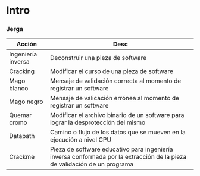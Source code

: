# Intro

### Jerga

| Acción | Desc |
|----|-----|
| Ingeniería inversa | Deconstruir una pieza de software |
| Cracking | Modificar el curso de una pieza de software |
| Mago blanco | Mensaje de validación correcta al momento de registrar un software |
| Mago negro | Mensaje de valicación errónea al momento de registrar un software |
| Quemar cromo | Modificar el archivo binario de un software para lograr la desprotección del mismo| 
| Datapath | Camino o flujo de los datos que se mueven en la ejecución a nivel CPU |
| Crackme | Pieza de software educativo para ingeniería inversa conformada por la extracción de la pieza de validación de un programa|
